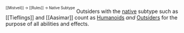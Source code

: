 <sup><sup>[[Mistveil]] → [[Rules]] → Native Subtype</sup></sup>
Outsiders with the [native](https://www.d20pfsrd.com/bestiary/rules-for-monsters/Creature-types/#Native_Subtype) subtype such as [[Tieflings]] and [[Aasimar]] count as [Humanoids](https://www.d20pfsrd.com/bestiary/rules-for-monsters/creature-types#TOC-Humanoid) _and_ [Outsiders](https://www.d20pfsrd.com/bestiary/rules-for-monsters/Creature-types/#TOC-Outsider) for the purpose of all abilities and effects.